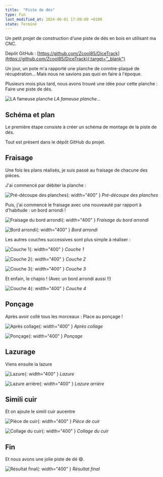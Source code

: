 ```yaml
---
title:  "Piste de dés"
type: Fun
last_modified_at: 2024-06-01 17:00:00 +0100
state: Terminé
---
```


Un petit projet de construction d'une piste de dés en bois en utilisant ma CNC.

<!--more-->

Dépôt GitHub : [https://github.com/Zcool85/DiceTrack](https://github.com/Zcool85/DiceTrack){:target="_blank"}

Un jour, un pote m'a rapporté une planche de conntre-plaqué de récupération... Mais nous ne
savions pas quoi en faire à l'époque.

Plusieurs mois plus tard, nous avons trouvé une idée pour cette planche : Faire une piste de dés.

![LA fameuse planche](/assets/projects/PisteDes/La_planche.jpeg)
_LA fameuse planche..._


## Schéma et plan

Le première étape consiste à créer un schéma de montage de la piste de dés.

Tout est présent dans le dépôt GitHub du projet.


## Fraisage

Une fois les plans réalisés, je suis passé au fraisage de chacune des pièces.

J'ai commencé par débiter la planche :

![Pré-découpe des planches](/assets/projects/PisteDes/Predecoupage.jpeg){: width="400" }
_Pré-découpe des planches_

Puis, j'ai commencé le fraisage avec une nouveauté par rapport à d'habitude : un bord arrondi !

![Fraisage du bord arrondi](/assets/projects/PisteDes/Fraisage_bord_arrondi.jpeg){: width="400" }
_Fraisage du bord arrondi_

![Bord arrondi](/assets/projects/PisteDes/Bord_arrondi.jpeg){: width="400" }
_Bord arrondi_

Les autres couches successives sont plus simple à réaliser :

![Couche 1](/assets/projects/PisteDes/Couche_1.jpeg){: width="400" }
_Couche 1_

![Couche 2](/assets/projects/PisteDes/Couche_2.jpeg){: width="400" }
_Couche 2_

![Couche 3](/assets/projects/PisteDes/Couche_3.jpeg){: width="400" }
_Couche 3_

Et enfain, le chapio ! (Avec un bord arrondi aussi !!)

![Couche 4](/assets/projects/PisteDes/Couche_4.jpeg){: width="400" }
_Couche 4_


## Ponçage

Après avoir collé tous les morceaux : Place au ponçage !

![Après collage](/assets/projects/PisteDes/poncage1.jpeg){: width="400" }
_Après collage_

![Ponçage](/assets/projects/PisteDes/poncage2.jpeg){: width="400" }
_Ponçage_


## Lazurage

Viens ensuite la lazure

![Lazure](/assets/projects/PisteDes/lazure1.jpeg){: width="400" }
_Lazure_

![Lazure arrière](/assets/projects/PisteDes/lazure2.jpeg){: width="400" }
_Lazure arrière_


## Simili cuir

Et on ajoute le simili cuir aucentre

![Pièce de cuir](/assets/projects/PisteDes/cuir1.jpeg){: width="400" }
_Pièce de cuir_

![Collage du cuir](/assets/projects/PisteDes/cuir2.jpeg){: width="400" }
_Collage du cuir_


## Fin

Et nous avons une jolie piste de dé :smile:.

![Résultat final](/assets/projects/PisteDes/final.jpeg){: width="400" }
_Résultat final_

